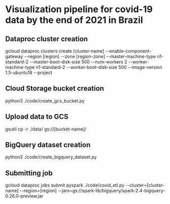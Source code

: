 # Visualization pipeline for covid-19 data by the end of 2021 in Brazil

## Dataproc cluster creation  

gcloud dataproc clusters create [cluster-name] --enable-component-gateway --region [region] --zone [region-zone] --master-machine-type n1-standard-2 --master-boot-disk-size 500 --num-workers 2 --worker-machine-type n1-standard-2 --worker-boot-disk-size 500 --image-version 1.5-ubuntu18 --project 

## Cloud Storage bucket creation  

python3 ./code/create_gcs_bucket.py

## Upload data to GCS
gsutil cp -r ./data/ gs://[bucket-name]/

## BigQuery dataset creation

python3 ./code/create_bigquery_dataset.py

## Submitting job

gcloud dataproc jobs submit pyspark ./code/covid_etl.py --cluster=[cluster-name] --region=[region] --jars=gs://spark-lib/bigquery/spark-2.4-bigquery-0.26.0-preview.jar

